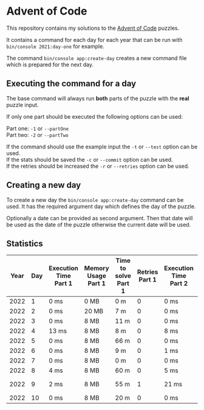 Advent of Code
==============

This repository contains my solutions to the [Advent of Code](https://adventofcode.com/) puzzles.

It contains a command for each day for each year that can be run with `bin/console 2021:day-one` for example.

The command `bin/console app:create-day` creates a new command file which is prepared for the next day.

## Executing the command for a day

The base command will always run **both** parts of the puzzle with the **real** puzzle input.

If only one part should be executed the following options can be used:

Part one: `-1` or `--partOne`  
Part two: `-2` or `--partTwo`

If the command should use the example input the `-t` or `--test` option can be used.  
If the stats should be saved the `-c` or `--commit` option can be used.  
If the retries should be increased the `-r` or `--retries` option can be used.

## Creating a new day

To create a new day the `bin/console app:create-day` command can be used. It has the required argument day which
defines the day of the puzzle.

Optionally a date can be provided as second argument. Then that date will be used as the date of the puzzle otherwise the 
current date will be used.


## Statistics

| Year | Day | Execution Time<br/>Part 1 | Memory Usage<br/>Part 1 | Time to solve<br/>Part 1 | Retries<br/>Part 1 | Execution Time<br/>Part 2 | Memory Usage<br/>Part 2 | Time to solve<br/>Part 2 | Retries<br/>Part 2 |
|------|-----|---------------------------|-------------------------|--------------------------|--------------------|---------------------------|-------------------------|--------------------------|--------------------|
| 2022 | 1   | 0 ms                      | 0 MB                    | 0 m                      | 0                  | 0 ms                      | 8 MB                    | 0 m                      | 1                  |
| 2022 | 2   | 0 ms                      | 20 MB                   | 7 m                      | 0                  | 0 ms                      | 8 MB                    | 10 m                     | 0                  |
| 2022 | 3   | 0 ms                      | 8 MB                    | 11 m                     | 0                  | 0 ms                      | 8 MB                    | 3 m                      | 0                  |
| 2022 | 4   | 13 ms                     | 8 MB                    | 8 m                      | 0                  | 8 ms                      | 8 MB                    | 14 m                     | 0                  |
| 2022 | 5   | 0 ms                      | 8 MB                    | 66 m                     | 0                  | 0 ms                      | 8 MB                    | 22 m                     | 0                  |
| 2022 | 6   | 0 ms                      | 8 MB                    | 9 m                      | 0                  | 1 ms                      | 8 MB                    | 1 m                      | 0                  |
| 2022 | 7   | 0 ms                      | 8 MB                    | 0 m                      | 0                  | 0 ms                      | 8 MB                    | 0 m                      | 0                  |
| 2022 | 8   | 4 ms                      | 8 MB                    | 60 m                     | 0                  | 5 ms                      | 8 MB                    | 15 m                     | 0                  |
| 2022 | 9   | 2 ms                      | 8 MB                    | 55 m                     | 1                  | 21 ms                     | 8 MB                    | 105 m                    | 0                  |
| 2022 | 10  | 0 ms                      | 8 MB                    | 20 m                     | 0                  | 0 ms                      | 8 MB                    | 30 m                     | 0                  |
